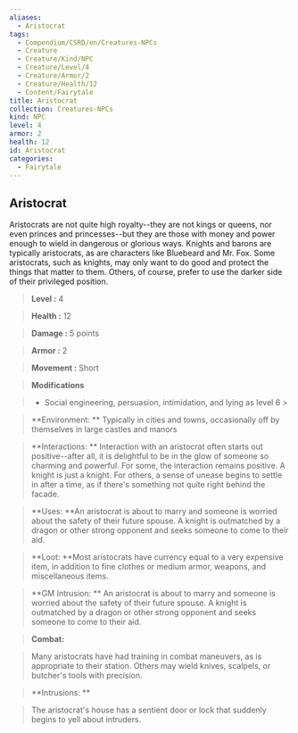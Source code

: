 ```yaml
---
aliases:
  - Aristocrat
tags:
  - Compendium/CSRD/en/Creatures-NPCs
  - Creature
  - Creature/Kind/NPC
  - Creature/Level/4
  - Creature/Armor/2
  - Creature/Health/12
  - Content/Fairytale
title: Aristocrat
collection: Creatures-NPCs
kind: NPC
level: 4
armor: 2
health: 12
id: Aristocrat
categories:
  - Fairytale
---
```

## Aristocrat    
Aristocrats are not quite high royalty--they are not kings or queens, nor even princes and princesses--but they are those with money and power enough to wield in dangerous or glorious ways. Knights and barons are typically aristocrats, as are characters like Bluebeard and Mr. Fox. Some aristocrats, such as knights, may only want to do good and protect the things that matter to them. Others, of course, prefer to use the darker side of their privileged position.    
  
    
> **Level :** 4    
> **Health :** 12    
> **Damage :** 5 points    
> **Armor :** 2    
> **Movement :** Short    
> **Modifications**    
>- Social engineering, persuasion, intimidation, and lying as level 6 >  
>    
> **Environment: ** Typically in cities and towns, occasionally off by themselves in large castles and manors    
> **Interactions: ** Interaction with an aristocrat often starts out positive--after all, it is delightful to be in the glow of someone so charming and powerful. For some, the interaction remains positive. A knight is just a knight. For others, a sense of unease begins to settle in after a time, as if there's something not quite right behind the facade.    
> **Uses: **An aristocrat is about to marry and someone is worried about the safety of their future spouse. A knight is outmatched by a dragon or other strong opponent and seeks someone to come to their aid.    
> **Loot: **Most aristocrats have currency equal to a very expensive item, in addition to fine clothes or medium armor, weapons, and miscellaneous items.    
> **GM Intrusion: ** An aristocrat is about to marry and someone is worried about the safety of their future spouse. A knight is outmatched by a dragon or other strong opponent and seeks someone to come to their aid.    
  
> **Combat:**   
> Many aristocrats have had training in combat maneuvers, as is appropriate to their station. Others may wield knives, scalpels, or butcher's tools with precision.    
    
  
> **Intrusions: **   
> The aristocrat's house has a sentient door or lock that suddenly begins to yell about intruders.    

